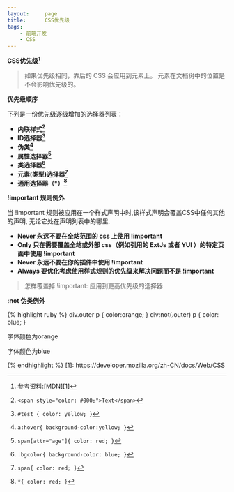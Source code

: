```yaml
---
layout: 	page
title:  	CSS优先级
tags:
    - 前端开发
    - CSS
---
```


**CSS优先级[^footNote0]**

[^footNote0]: 参考资料:[MDN][1]

>如果优先级相同，靠后的 CSS 会应用到元素上。
>元素在文档树中的位置是不会影响优先级的。

**优先级顺序**

下列是一份优先级逐级增加的选择器列表：

- **内联样式[^footNote1]**
- **ID选择器[^footNote2]**
- **伪类[^footNote3]**
- **属性选择器[^footNote4]**
- **类选择器[^footNote5]**
- **元素(类型)选择器[^footNote6]**
- **通用选择器（*）[^footNote7]**

[^footNote1]:```<span style="color: #000;">Text</span>```

[^footNote2]:```#test { color: yellow; }```

[^footNote3]:```a:hover{ background-color:yellow; }```

[^footNote4]:```span[attr="age"]{ color: red; }```

[^footNote5]:```.bgcolor{ background-color: blue; }```

[^footNote6]:```span{ color: red; }```

[^footNote7]:```*{ color: red; }```

**!important 规则例外**

当 !important 规则被应用在一个样式声明中时,该样式声明会覆盖CSS中任何其他的声明, 无论它处在声明列表中的哪里.

- **Never 永远不要在全站范围的 css 上使用 !important**
- **Only 只在需要覆盖全站或外部 css（例如引用的 ExtJs 或者 YUI ）的特定页面中使用   !important**
- **Never 永远不要在你的插件中使用 !important**
- **Always 要优化考虑使用样式规则的优先级来解决问题而不是 !important**

>怎样覆盖掉 !important: 应用到更高优先级的选择器

**:not 伪类例外**

{% highlight ruby %}
div.outer p {
    color:orange;
}
div:not(.outer) p {
    color: blue;
}
<div class="outer">
    <p>字体颜色为orange</p>
    <div class="inner">
        <p>字体颜色为blue</p>
    </div>
</div>
{% endhighlight %}
  [1]: https://developer.mozilla.org/zh-CN/docs/Web/CSS